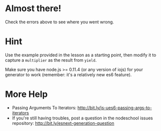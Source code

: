 # Almost there!

Check the errors above to see where you went wrong.

# Hint

Use the example provided in the lesson as a starting point, then modify it to
capture a `multiplier` as the result from `yield`.

Make sure you have node.js >= 0.11.4 (or any version of iojs) for your generator
to work (remember: it's a relatively new es6 feature).

# More Help

 * Passing Arguments To Iterators: http://bit.ly/js-ues6-passing-args-to-iterators
 * If you're still having troubles, post a question in the nodeschool issues repository: http://bit.ly/esnext-generation-question

